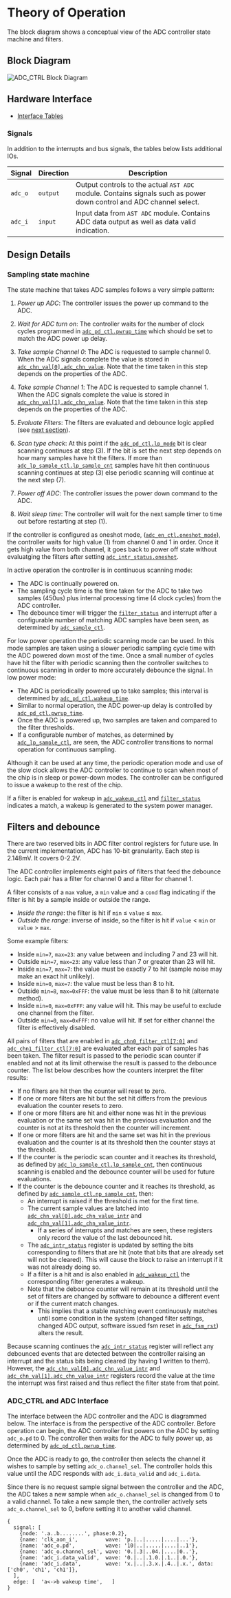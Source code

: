 # Theory of Operation

The block diagram shows a conceptual view of the ADC controller state machine and filters.

## Block Diagram

![ADC_CTRL Block Diagram](../doc/adc_overview.svg)


## Hardware Interface

* [Interface Tables](../data/adc_ctrl.hjson#interfaces)

### Signals

In addition to the interrupts and bus signals, the tables below lists additional IOs.

Signal                  | Direction | Description
------------------------|-----------|---------------
`adc_o`                 | `output`  | Output controls to the actual `AST ADC` module.  Contains signals such as power down control and ADC channel select.
`adc_i`                 | `input`   | Input data from `AST ADC` module. Contains ADC data output as well as data valid indication.


## Design Details

### Sampling state machine

The state machine that takes ADC samples follows a very simple pattern:

1. *Power up ADC*: The controller issues the power up command to the ADC.

2. *Wait for ADC turn on*: The controller waits for the number of clock cycles programmed in [`adc_pd_ctl.pwrup_time`](../data/adc_ctrl.hjson#adc_pd_ctl) which should be set to match the ADC power up delay.

3. *Take sample Channel 0*: The ADC is requested to sample channel 0.
When the ADC signals complete the value is stored in [`adc_chn_val[0].adc_chn_value`](../data/adc_ctrl.hjson#adc_chn_val_0).
Note that the time taken in this step depends on the properties of the ADC.

4. *Take sample Channel 1*: The ADC is requested to sample channel 1.
When the ADC signals complete the value is stored in [`adc_chn_val[1].adc_chn_value`](../data/adc_ctrl.hjson#adc_chn_val_1).
Note that the time taken in this step depends on the properties of the ADC.

5. *Evaluate Filters*: The filters are evaluated and debounce logic applied (see [next section](#filters-and-debounce)).

6. *Scan type check*: At this point if the [`adc_pd_ctl.lp_mode`](../data/adc_ctrl.hjson#adc_pd_ctl) bit is clear scanning continues at step (3).
   If the bit is set the next step depends on how many samples have hit the filters.
   If more than [`adc_lp_sample_ctl.lp_sample_cnt`](../data/adc_ctrl.hjson#adc_lp_sample_ctl) samples have hit then continuous scanning continues at step (3) else periodic scanning will continue at the next step (7).

7. *Power off ADC*: The controller issues the power down command to the ADC.

8. *Wait sleep time*: The controller will wait for the next sample timer to time out before restarting at step (1).

If the controller is configured as oneshot mode, ([`adc_en_ctl.oneshot_mode`](../data/adc_ctrl.hjson#adc_en_ctl_1)), the controller waits for high value (1) from channel 0 and 1 in order.
Once it gets high value from both channel, it goes back to power off state without evaluatging the filters after setting [`adc_intr_status.oneshot`](../data/adc_ctrl.hjson#adc_intr_status_1).

In active operation the controller is in continuous scanning mode:
* The ADC is continually powered on.
* The sampling cycle time is the time taken for the ADC to take two samples (450us) plus internal processing time (4 clock cycles) from the ADC controller.
* The debounce timer will trigger the [`filter_status`](../data/adc_ctrl.hjson#filter_status) and interrupt after a configurable number of matching ADC samples have been seen, as determined by [`adc_sample_ctl`](../data/adc_ctrl.hjson#adc_sample_ctl).

For low power operation the periodic scanning mode can be used.
In this mode samples are taken using a slower periodic sampling cycle time with the ADC powered down most of the time.
Once a small number of cycles have hit the filter with periodic scanning then the controller switches to continuous scanning in order to more accurately debounce the signal.
In low power mode:
* The ADC is periodically powered up to take samples; this interval is determined by [`adc_pd_ctl.wakeup_time`](../data/adc_ctrl.hjson#adc_pd_ctl).
* Similar to normal operation, the ADC power-up delay is controlled by [`adc_pd_ctl.pwrup_time`](../data/adc_ctrl.hjson#adc_pd_ctl).
* Once the ADC is powered up, two samples are taken and compared to the filter thresholds.
* If a configurable number of matches, as determined by [`adc_lp_sample_ctl`](../data/adc_ctrl.hjson#adc_lp_sample_ctl), are seen, the ADC controller transitions to normal operation for continuous sampling.

Although it can be used at any time, the periodic operation mode and use of the slow clock allows the ADC controller to continue to scan when most of the chip is in sleep or power-down modes.
The controller can be configured to issue a wakeup to the rest of the chip.

If a filter is enabled for wakeup in [`adc_wakeup_ctl`](../data/adc_ctrl.hjson#adc_wakeup_ctl) and [`filter_status`](../data/adc_ctrl.hjson#filter_status) indicates a match, a wakeup is generated to the system power manager.


## Filters and debounce

There are two reserved bits in ADC filter control registers for future use.
In the current implementation, ADC has 10-bit granularity.
Each step is 2.148mV.
It covers 0-2.2V.

The ADC controller implements eight pairs of filters that feed the debounce logic.
Each pair has a filter for channel 0 and a filter for channel 1.

A filter consists of a `max` value, a `min` value and a `cond` flag indicating if the filter is hit by a sample inside or outside the range.
* *Inside the range*: the filter is hit if `min` &le; `value` &le; `max`.
* *Outside the range*: inverse of inside, so the filter is hit if `value` &lt; `min` or `value` &gt; `max`.

Some example filters:
* Inside `min=7`, `max=23`: any value between and including 7 and 23 will hit.
* Outside `min=7`, `max=23`: any value less than 7 or greater than 23 will hit.
* Inside `min=7`, `max=7`: the value must be exactly 7 to hit (sample noise may make an exact hit unlikely).
* Inside `min=0`, `max=7`: the value must be less than 8 to hit.
* Outside `min=8`, `max=0xFFF`: the value must be less than 8 to hit (alternate method).
* Inside `min=0`, `max=0xFFF`: any value will hit. This may be useful to exclude one channel from the filter.
* Outside `min=0`, `max=0xFFF`: no value will hit. If set for either channel the filter is effectively disabled.

All pairs of filters that are enabled in [`adc_chn0_filter_ctl[7:0]`](../data/adc_ctrl.hjson#adc_chn0_filter_ctl_0) and [`adc_chn1_filter_ctl[7:0]`](../data/adc_ctrl.hjson#adc_chn1_filter_ctl_0) are evaluated after each pair of samples has been taken.
The filter result is passed to the periodic scan counter if enabled and not at its limit otherwise the result is passed to the debounce counter.
The list below describes how the counters interpret the filter results:
* If no filters are hit then the counter will reset to zero.
* If one or more filters are hit but the set hit differs from the previous evaluation the counter resets to zero.
* If one or more filters are hit and either none was hit in the previous evaluation or the same set was hit in the previous evaluation and the counter is not at its threshold then the counter will increment.
* If one or more filters are hit and the same set was hit in the previous evaluation and the counter is at its threshold then the counter stays at the threshold.
* If the counter is the periodic scan counter and it reaches its threshold, as defined by [`adc_lp_sample_ctl.lp_sample_cnt`](../data/adc_ctrl.hjson#adc_lp_sample_ctl), then continuous scanning is enabled and the debounce counter will be used for future evaluations.
* If the counter is the debounce counter and it reaches its threshold, as defined by [`adc_sample_ctl.np_sample_cnt`](../data/adc_ctrl.hjson#adc_sample_ctl), then:
  * An interrupt is raised if the threshold is met for the first time.
  * The current sample values are latched into [`adc_chn_val[0].adc_chn_value_intr`](../data/adc_ctrl.hjson#adc_chn_val_0) and  [`adc_chn_val[1].adc_chn_value_intr`](../data/adc_ctrl.hjson#adc_chn_val_1).
    *  If a series of interrupts and matches are seen, these registers only record the value of the last debounced hit.
  * The [`adc_intr_status`](../data/adc_ctrl.hjson#adc_intr_status) register is updated by setting the bits corresponding to filters that are hit (note that bits that are already set will not be cleared).
    This will cause the block to raise an interrupt if it was not already doing so.
  * If a filter is a hit and is also enabled in [`adc_wakeup_ctl`](../data/adc_ctrl.hjson#adc_wakeup_ctl) the corresponding filter generates a wakeup.
  * Note that the debounce counter will remain at its threshold until the set of filters are changed by software to debounce a different event or if the current match changes.
    *  This implies that a stable matching event continuously matches until some condition in the system (changed filter settings, changed ADC output, software issued fsm reset in [`adc_fsm_rst`](../data/adc_ctrl.hjson#adc_fsm_rst)) alters the result.


Because scanning continues the [`adc_intr_status`](../data/adc_ctrl.hjson#adc_intr_status) register will reflect any debounced events that are detected between the controller raising an interrupt and the status bits being cleared (by having 1 written to them).
However, the [`adc_chn_val[0].adc_chn_value_intr`](../data/adc_ctrl.hjson#adc_chn_val_0) and [`adc_chn_val[1].adc_chn_value_intr`](../data/adc_ctrl.hjson#adc_chn_val_1) registers record the value at the time the interrupt was first raised and thus reflect the filter state from that point.

### ADC_CTRL and ADC Interface

The interface between the ADC controller and the ADC is diagrammed below.
The interface is from the perspective of the ADC controller.
Before operation can begin, the ADC controller first powers on the ADC by setting `adc_o.pd` to 0.
The controller then waits for the ADC to fully power up, as determined by [`adc_pd_ctl.pwrup_time`](../data/adc_ctrl.hjson#adc_pd_ctl).

Once the ADC is ready to go, the controller then selects the channel it wishes to sample by setting `adc_o.channel_sel`.
The controller holds this value until the ADC responds with `adc_i.data_valid` and `adc_i.data`.

Since there is no request sample signal between the controller and the ADC, the ADC takes a new sample when `adc_o.channel_sel` is changed from 0 to a valid channel.
To take a new sample then, the controller actively sets `adc_o.channel_sel` to 0, before setting it to another valid channel.

```wavejson
{
  signal: [
    {node: '.a..b........', phase:0.2},
    {name: 'clk_aon_i',         wave: 'p.|..|.....|....|...'},
    {name: 'adc_o.pd',          wave: '10|..|.....|....|..1'},
    {name: 'adc_o.channel_sel', wave: '0.|.3|..04.|....|0..'},
    {name: 'adc_i.data_valid',  wave: '0.|..|.1.0.|.1..|.0.'},
    {name: 'adc_i.data',        wave: 'x.|..|.3.x.|.4..|.x.', data: ['ch0', 'ch1', 'ch1']},
  ],
  edge: [  'a<->b wakeup time',   ]
}
```
